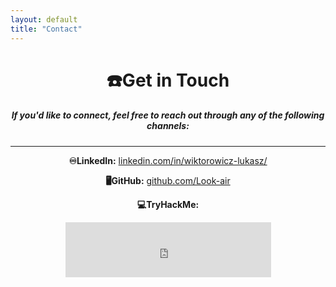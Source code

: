 ```yaml
---
layout: default
title: "Contact"
---
```


<div style="text-align: center;">
  <h1>☎️Get in Touch</h1>
  
  <h5>If you'd like to connect, feel free to reach out through any of the following channels:</h5>
<hr>
  <!-- LinkedIn -->
  <p><strong>♾LinkedIn:</strong> <a href="https://www.linkedin.com/in/wiktorowicz-lukasz/" target="_blank">linkedin.com/in/wiktorowicz-lukasz/</a></p>

  <!-- GitHub -->
  <p><strong>🖥GitHub:</strong> <a href="https://github.com/Look-air" target="_blank">github.com/Look-air</a></p>

  <!-- TryHackMe -->
  <!-- <p><strong>💻TryHackMe:</strong> <a href="https://www.tryhackme.com/p/wicz" target="_blank">tryhackme.com/p/wicz</a></p> -->
  <p><strong>💻TryHackMe:</strong></p>
  <iframe 
    src="https://tryhackme.com/api/v2/badges/public-profile?userPublicId=5122595" 
    style="border:none; overflow-x:hidden; width:100%; max-width:329px; height:88px; " 
    scrolling="no">
  </iframe>
</div>
